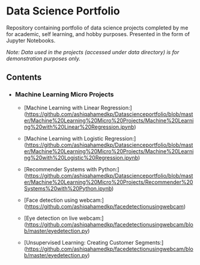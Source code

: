 # Data Science Portfolio
Repository containing portfolio of data science projects completed by me for academic, self learning, and hobby purposes. Presented in the form of Jupyter Notebooks.

_Note: Data used in the projects (accessed under data directory) is for demonstration purposes only._

## Contents

- ### Machine Learning Micro Projects

	- [Machine Learning with Linear Regression:]
  (https://github.com/ashiqahamedkp/Datascienceportfolio/blob/master/Machine%20Learning%20Micro%20Projects/Machine%20Learning%20with%20Linear%20Regression.ipynb)
  
  - [Machine Learning with Logistic Regression:] 
  (https://github.com/ashiqahamedkp/Datascienceportfolio/blob/master/Machine%20Learning%20Micro%20Projects/Machine%20Learning%20with%20Logistic%20Regression.ipynb)
  
  - [Recommender Systems with Python:] 
  (https://github.com/ashiqahamedkp/Datascienceportfolio/blob/master/Machine%20Learning%20Micro%20Projects/Recommender%20Systems%20with%20Python.ipynb)
  
  - [Face detection using webcam:]
  (https://github.com/ashiqahamedkp/facedetectionusingwebcam)
  
  - [Eye detection on live webcam:]
  (https://github.com/ashiqahamedkp/facedetectionusingwebcam/blob/master/eyedetection.py)
  
  - [Unsupervised Learning: Creating Customer Segments:]
  (https://github.com/ashiqahamedkp/facedetectionusingwebcam/blob/master/eyedetection.py)
  

